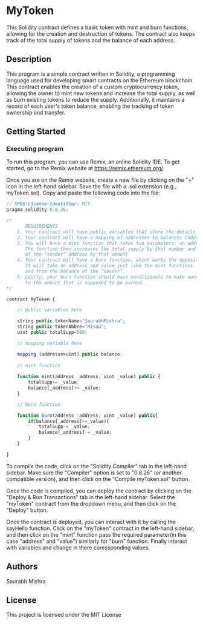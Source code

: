# MyToken

This Solidity contract defines a basic token with mint and burn functions, allowing for the creation and destruction of tokens. The contract also keeps track of the total supply of tokens and the balance of each address.

## Description

This program is a simple contract written in Solidity, a programming language used for developing smart contracts on the Ethereum blockchain. This contract enables the creation of a custom cryptocurrency token, allowing the owner to mint new tokens and increase the total supply, as well as burn existing tokens to reduce the supply. Additionally, it maintains a record of each user's token balance, enabling the tracking of token ownership and transfer.
## Getting Started

### Executing program

To run this program, you can use Remix, an online Solidity IDE. To get started, go to the Remix website at https://remix.ethereum.org/.

Once you are on the Remix website, create a new file by clicking on the "+" icon in the left-hand sidebar. Save the file with a .sol extension (e.g., myToken.sol). Copy and paste the following code into the file:

```javascript
// SPDX-License-Identifier: MIT
pragma solidity 0.8.26;

/*
       REQUIREMENTS
    1. Your contract will have public variables that store the details about your coin (Token Name, Token Abbrv., Total Supply)
    2. Your contract will have a mapping of addresses to balances (address => uint)
    3. You will have a mint function that takes two parameters: an address and a value. 
       The function then increases the total supply by that number and increases the balance 
       of the “sender” address by that amount
    4. Your contract will have a burn function, which works the opposite of the mint function, as it will destroy tokens. 
       It will take an address and value just like the mint functions. It will then deduct the value from the total supply 
       and from the balance of the “sender”.
    5. Lastly, your burn function should have conditionals to make sure the balance of "sender" is greater than or equal 
       to the amount that is supposed to be burned.
*/

contract MyToken {

    // public variables here

    string public tokenName="SaurabhMishra";
    string public tokenAbbre="Misau";
    uint public totalSupp=500;

    // mapping variable here

    mapping (address=>uint) public balance;
    
    // mint function
    
    function mint(address _address, uint _value) public {
        totalSupp+= _value;
        balance[_address]+= _value;
    }

    // burn function

    function burn(address _address, uint _value) public{
        if(balance[_address]>=_value){
            totalSupp-= _value;
            balance[_address]-= _value;
        }
    }

}

```

To compile the code, click on the "Solidity Compiler" tab in the left-hand sidebar. Make sure the "Compiler" option is set to "0.8.26" (or another compatible version), and then click on the "Compile myToken.sol" button.

Once the code is compiled, you can deploy the contract by clicking on the "Deploy & Run Transactions" tab in the left-hand sidebar. Select the "myToken" contract from the dropdown menu, and then click on the "Deploy" button.

Once the contract is deployed, you can interact with it by calling the sayHello function. Click on the "myToken" contract in the left-hand sidebar, and then click on the "mint" function pass the required parameter(in this case "address" and "value") similarly for "burn" function. Finally interact with variables and change in there coressponding values.

## Authors

Saurabh Mishra  


## License

This project is licensed under the MIT License
